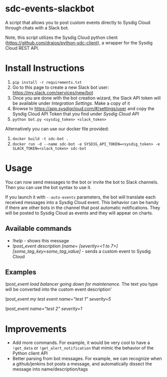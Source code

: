 # sdc-events-slackbot
A script that allows you to post custom events directly to Sysdig Cloud through chats with a Slack bot.

Note, this script utilizes the Sysdig Cloud python client (https://github.com/draios/python-sdc-client), a wrapper for the Sysdig Cloud REST API. 

# Install Instructions
1. `pip install -r requirements.txt` 
2. Go to this page to create a new Slack bot user: https://my.slack.com/services/new/bot
3. Once you are done with the bot creation wizard, the Slack API token will be available under _Integration Settings_. Make a copy of it
4. Browse to https://app.sysdigcloud.com/#/settings/user and copy the Sysdig Cloud API Token that you find under _Sysdig Cloud API_
5. `python bot.py <sysdig_token> <slack_token>`

Alternatively you can use our docker file provided:

1. `docker build -t sdc-bot .`
2. `docker run -d --name sdc-bot -e SYSDIG_API_TOKEN=<sysdig_token> -e SLACK_TOKEN=<slack_token> sdc-bot`

# Usage

You can now send messages to the bot or invite the bot to Slack channels. Then you can use the bot syntax to use it.

If you launch it with `--auto-events` parameters, the bot will translate each received messages into a Sysdig Cloud event. This behavior can be handy if there are other bots in the channel that post automatic notifications. They will be posted to Sysdig Cloud as events and they will appear on charts.

## Available commands

* *!help* - shows this message
* *!post_event description [name=<eventname> [severity=<1 to 7>] [some_tag_key=some_tag_value]* - sends a custom event to Sysdig Cloud

## Examples

*!post_event load balancer going down for maintenance*. The text you type will be converted into the custom event description'

*!post_event my test event name="test 1" severity=5*

*!post_event name="test 2" severity=1*

# Improvements

- Add more commands. For example, it would be very cool to have a `!get_data` or `!get_alert_notification` that mimic the behavior of the Python client API
- Better parsing from bot messages. For example, we can recognize when a github/jenkins bot posts a message, and automatically dissect the message into name/description/tags
